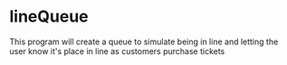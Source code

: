 # lineQueue
This program will create a queue to simulate being in line and letting
the user know it's place in line as customers purchase tickets
